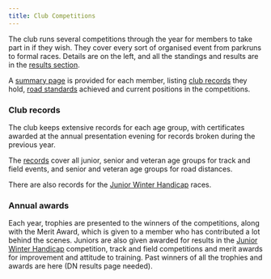 ```yaml
---
title: Club Competitions
---
```


The club runs several competitions through the year for members to take part in if they wish. They cover every sort of organised event from parkruns to formal races. Details are on the left, and all the standings and results are in the [results section](http://results.pfrac.co.uk/).

A [summary page](http://results.pfrac.co.uk/Runner%20Pages/) is provided for each member, listing [club records](http://results.pfrac.co.uk/Records/) they hold, [road standards](https://pfrac.chrishodgson.co.uk/about/road-running) achieved and current positions in the competitions.

### Club records

The club keeps extensive records for each age group, with certificates awarded at the annual presentation evening for records broken during the previous year.

The [records](http://results.pfrac.co.uk/Records/) cover all junior, senior and veteran age groups for track and field events, and senior and veteran age groups for road distances.

There are also records for the [Junior Winter Handicap](https://pfrac.chrishodgson.co.uk/competitions/junior-winter-handicap) races.

### Annual awards

Each year, trophies are presented to the winners of the competitions, along with the Merit Award, which is given to a member who has contributed a lot behind the scenes. Juniors are also given awarded for results in the [Junior Winter Handicap](https://pfrac.chrishodgson.co.uk/competitions/junior-winter-handicap) competition, track and field competitions and merit awards for improvement and attitude to training. Past winners of all the trophies and awards are here (DN results page needed).
